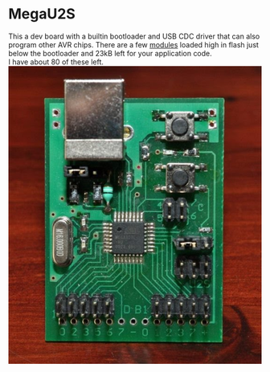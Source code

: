 # MegaU2S

This a dev board with a builtin bootloader and USB CDC driver that can also program other AVR chips. There are a few [modules](Documentation/Modules.md) loaded high in flash just below the bootloader and 23kB left for your application code.  
I have about 80 of these left.  
![U2S PCB](Documentation/files/U2S.jpg)

